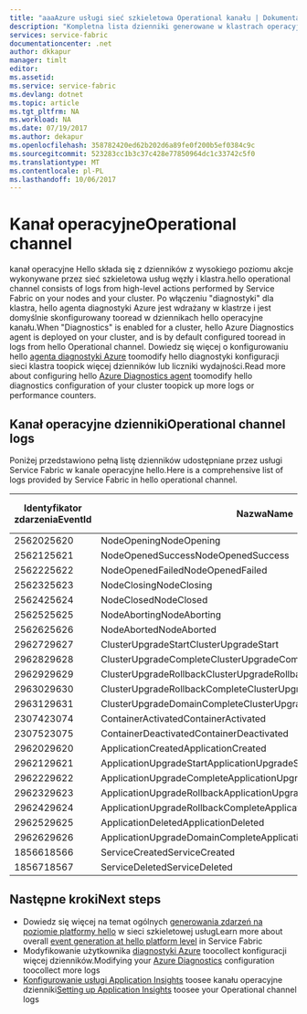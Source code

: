 ```yaml
---
title: "aaaAzure usługi sieć szkieletowa Operational kanału | Dokumentacja firmy Microsoft"
description: "Kompletna lista dzienniki generowane w klastrach operacyjne kanału z sieci szkieletowej usług Azure hello."
services: service-fabric
documentationcenter: .net
author: dkkapur
manager: timlt
editor: 
ms.assetid: 
ms.service: service-fabric
ms.devlang: dotnet
ms.topic: article
ms.tgt_pltfrm: NA
ms.workload: NA
ms.date: 07/19/2017
ms.author: dekapur
ms.openlocfilehash: 358782420ed62b202d6a89fe0f200b5ef0384c9c
ms.sourcegitcommit: 523283cc1b3c37c428e77850964dc1c33742c5f0
ms.translationtype: MT
ms.contentlocale: pl-PL
ms.lasthandoff: 10/06/2017
---
```

# <a name="operational-channel"></a><span data-ttu-id="5c7ed-103">Kanał operacyjne</span><span class="sxs-lookup"><span data-stu-id="5c7ed-103">Operational channel</span></span> 

<span data-ttu-id="5c7ed-104">kanał operacyjne Hello składa się z dzienników z wysokiego poziomu akcje wykonywane przez sieć szkieletowa usług węzły i klastra.</span><span class="sxs-lookup"><span data-stu-id="5c7ed-104">hello operational channel consists of logs from high-level actions performed by Service Fabric on your nodes and your cluster.</span></span> <span data-ttu-id="5c7ed-105">Po włączeniu "diagnostyki" dla klastra, hello agenta diagnostyki Azure jest wdrażany w klastrze i jest domyślnie skonfigurowany tooread w dziennikach hello operacyjne kanału.</span><span class="sxs-lookup"><span data-stu-id="5c7ed-105">When "Diagnostics" is enabled for a cluster, hello Azure Diagnostics agent is deployed on your cluster, and is by default configured tooread in logs from hello Operational channel.</span></span> <span data-ttu-id="5c7ed-106">Dowiedz się więcej o konfigurowaniu hello [agenta diagnostyki Azure](service-fabric-diagnostics-event-aggregation-wad.md) toomodify hello diagnostyki konfiguracji sieci klastra toopick więcej dzienników lub liczniki wydajności.</span><span class="sxs-lookup"><span data-stu-id="5c7ed-106">Read more about configuring hello [Azure Diagnostics agent](service-fabric-diagnostics-event-aggregation-wad.md) toomodify hello diagnostics configuration of your cluster toopick up more logs or performance counters.</span></span> 

## <a name="operational-channel-logs"></a><span data-ttu-id="5c7ed-107">Kanał operacyjne dzienniki</span><span class="sxs-lookup"><span data-stu-id="5c7ed-107">Operational channel logs</span></span> 

<span data-ttu-id="5c7ed-108">Poniżej przedstawiono pełną listę dzienników udostępniane przez usługi Service Fabric w kanale operacyjne hello.</span><span class="sxs-lookup"><span data-stu-id="5c7ed-108">Here is a comprehensive list of logs provided by Service Fabric in hello operational channel.</span></span> 

| <span data-ttu-id="5c7ed-109">Identyfikator zdarzenia</span><span class="sxs-lookup"><span data-stu-id="5c7ed-109">EventId</span></span> | <span data-ttu-id="5c7ed-110">Nazwa</span><span class="sxs-lookup"><span data-stu-id="5c7ed-110">Name</span></span> | <span data-ttu-id="5c7ed-111">Źródło (zadania)</span><span class="sxs-lookup"><span data-stu-id="5c7ed-111">Source (Task)</span></span> | <span data-ttu-id="5c7ed-112">Poziom</span><span class="sxs-lookup"><span data-stu-id="5c7ed-112">Level</span></span> |
| --- | --- | --- | --- |
| <span data-ttu-id="5c7ed-113">25620</span><span class="sxs-lookup"><span data-stu-id="5c7ed-113">25620</span></span> | <span data-ttu-id="5c7ed-114">NodeOpening</span><span class="sxs-lookup"><span data-stu-id="5c7ed-114">NodeOpening</span></span> | <span data-ttu-id="5c7ed-115">FabricNode</span><span class="sxs-lookup"><span data-stu-id="5c7ed-115">FabricNode</span></span> | <span data-ttu-id="5c7ed-116">Informacyjny</span><span class="sxs-lookup"><span data-stu-id="5c7ed-116">Informational</span></span> |
| <span data-ttu-id="5c7ed-117">25621</span><span class="sxs-lookup"><span data-stu-id="5c7ed-117">25621</span></span> | <span data-ttu-id="5c7ed-118">NodeOpenedSuccess</span><span class="sxs-lookup"><span data-stu-id="5c7ed-118">NodeOpenedSuccess</span></span> | <span data-ttu-id="5c7ed-119">FabricNode</span><span class="sxs-lookup"><span data-stu-id="5c7ed-119">FabricNode</span></span> | <span data-ttu-id="5c7ed-120">Informacyjny</span><span class="sxs-lookup"><span data-stu-id="5c7ed-120">Informational</span></span> |
| <span data-ttu-id="5c7ed-121">25622</span><span class="sxs-lookup"><span data-stu-id="5c7ed-121">25622</span></span> | <span data-ttu-id="5c7ed-122">NodeOpenedFailed</span><span class="sxs-lookup"><span data-stu-id="5c7ed-122">NodeOpenedFailed</span></span> | <span data-ttu-id="5c7ed-123">FabricNode</span><span class="sxs-lookup"><span data-stu-id="5c7ed-123">FabricNode</span></span> | <span data-ttu-id="5c7ed-124">Informacyjny</span><span class="sxs-lookup"><span data-stu-id="5c7ed-124">Informational</span></span> |
| <span data-ttu-id="5c7ed-125">25623</span><span class="sxs-lookup"><span data-stu-id="5c7ed-125">25623</span></span> | <span data-ttu-id="5c7ed-126">NodeClosing</span><span class="sxs-lookup"><span data-stu-id="5c7ed-126">NodeClosing</span></span> | <span data-ttu-id="5c7ed-127">FabricNode</span><span class="sxs-lookup"><span data-stu-id="5c7ed-127">FabricNode</span></span> | <span data-ttu-id="5c7ed-128">Informacyjny</span><span class="sxs-lookup"><span data-stu-id="5c7ed-128">Informational</span></span> |
| <span data-ttu-id="5c7ed-129">25624</span><span class="sxs-lookup"><span data-stu-id="5c7ed-129">25624</span></span> | <span data-ttu-id="5c7ed-130">NodeClosed</span><span class="sxs-lookup"><span data-stu-id="5c7ed-130">NodeClosed</span></span> | <span data-ttu-id="5c7ed-131">FabricNode</span><span class="sxs-lookup"><span data-stu-id="5c7ed-131">FabricNode</span></span> | <span data-ttu-id="5c7ed-132">Informacyjny</span><span class="sxs-lookup"><span data-stu-id="5c7ed-132">Informational</span></span> |
| <span data-ttu-id="5c7ed-133">25625</span><span class="sxs-lookup"><span data-stu-id="5c7ed-133">25625</span></span> | <span data-ttu-id="5c7ed-134">NodeAborting</span><span class="sxs-lookup"><span data-stu-id="5c7ed-134">NodeAborting</span></span> | <span data-ttu-id="5c7ed-135">FabricNode</span><span class="sxs-lookup"><span data-stu-id="5c7ed-135">FabricNode</span></span> | <span data-ttu-id="5c7ed-136">Informacyjny</span><span class="sxs-lookup"><span data-stu-id="5c7ed-136">Informational</span></span> |
| <span data-ttu-id="5c7ed-137">25626</span><span class="sxs-lookup"><span data-stu-id="5c7ed-137">25626</span></span> | <span data-ttu-id="5c7ed-138">NodeAborted</span><span class="sxs-lookup"><span data-stu-id="5c7ed-138">NodeAborted</span></span> | <span data-ttu-id="5c7ed-139">FabricNode</span><span class="sxs-lookup"><span data-stu-id="5c7ed-139">FabricNode</span></span> | <span data-ttu-id="5c7ed-140">Informacyjny</span><span class="sxs-lookup"><span data-stu-id="5c7ed-140">Informational</span></span> |
| <span data-ttu-id="5c7ed-141">29627</span><span class="sxs-lookup"><span data-stu-id="5c7ed-141">29627</span></span> | <span data-ttu-id="5c7ed-142">ClusterUpgradeStart</span><span class="sxs-lookup"><span data-stu-id="5c7ed-142">ClusterUpgradeStart</span></span> | <span data-ttu-id="5c7ed-143">CM</span><span class="sxs-lookup"><span data-stu-id="5c7ed-143">CM</span></span> | <span data-ttu-id="5c7ed-144">Informacyjny</span><span class="sxs-lookup"><span data-stu-id="5c7ed-144">Informational</span></span> |
| <span data-ttu-id="5c7ed-145">29628</span><span class="sxs-lookup"><span data-stu-id="5c7ed-145">29628</span></span> | <span data-ttu-id="5c7ed-146">ClusterUpgradeComplete</span><span class="sxs-lookup"><span data-stu-id="5c7ed-146">ClusterUpgradeComplete</span></span> | <span data-ttu-id="5c7ed-147">CM</span><span class="sxs-lookup"><span data-stu-id="5c7ed-147">CM</span></span> | <span data-ttu-id="5c7ed-148">Informacyjny</span><span class="sxs-lookup"><span data-stu-id="5c7ed-148">Informational</span></span> |
| <span data-ttu-id="5c7ed-149">29629</span><span class="sxs-lookup"><span data-stu-id="5c7ed-149">29629</span></span> | <span data-ttu-id="5c7ed-150">ClusterUpgradeRollback</span><span class="sxs-lookup"><span data-stu-id="5c7ed-150">ClusterUpgradeRollback</span></span> | <span data-ttu-id="5c7ed-151">CM</span><span class="sxs-lookup"><span data-stu-id="5c7ed-151">CM</span></span> | <span data-ttu-id="5c7ed-152">Informacyjny</span><span class="sxs-lookup"><span data-stu-id="5c7ed-152">Informational</span></span> |
| <span data-ttu-id="5c7ed-153">29630</span><span class="sxs-lookup"><span data-stu-id="5c7ed-153">29630</span></span> | <span data-ttu-id="5c7ed-154">ClusterUpgradeRollbackComplete</span><span class="sxs-lookup"><span data-stu-id="5c7ed-154">ClusterUpgradeRollbackComplete</span></span> | <span data-ttu-id="5c7ed-155">CM</span><span class="sxs-lookup"><span data-stu-id="5c7ed-155">CM</span></span> | <span data-ttu-id="5c7ed-156">Informacyjny</span><span class="sxs-lookup"><span data-stu-id="5c7ed-156">Informational</span></span> |
| <span data-ttu-id="5c7ed-157">29631</span><span class="sxs-lookup"><span data-stu-id="5c7ed-157">29631</span></span> | <span data-ttu-id="5c7ed-158">ClusterUpgradeDomainComplete</span><span class="sxs-lookup"><span data-stu-id="5c7ed-158">ClusterUpgradeDomainComplete</span></span> | <span data-ttu-id="5c7ed-159">CM</span><span class="sxs-lookup"><span data-stu-id="5c7ed-159">CM</span></span> | <span data-ttu-id="5c7ed-160">Informacyjny</span><span class="sxs-lookup"><span data-stu-id="5c7ed-160">Informational</span></span> |
| <span data-ttu-id="5c7ed-161">23074</span><span class="sxs-lookup"><span data-stu-id="5c7ed-161">23074</span></span> | <span data-ttu-id="5c7ed-162">ContainerActivated</span><span class="sxs-lookup"><span data-stu-id="5c7ed-162">ContainerActivated</span></span> | <span data-ttu-id="5c7ed-163">Hosting</span><span class="sxs-lookup"><span data-stu-id="5c7ed-163">Hosting</span></span> | <span data-ttu-id="5c7ed-164">Informacyjny</span><span class="sxs-lookup"><span data-stu-id="5c7ed-164">Informational</span></span> |
| <span data-ttu-id="5c7ed-165">23075</span><span class="sxs-lookup"><span data-stu-id="5c7ed-165">23075</span></span> | <span data-ttu-id="5c7ed-166">ContainerDeactivated</span><span class="sxs-lookup"><span data-stu-id="5c7ed-166">ContainerDeactivated</span></span> | <span data-ttu-id="5c7ed-167">Hosting</span><span class="sxs-lookup"><span data-stu-id="5c7ed-167">Hosting</span></span> | <span data-ttu-id="5c7ed-168">Informacyjny</span><span class="sxs-lookup"><span data-stu-id="5c7ed-168">Informational</span></span> |
| <span data-ttu-id="5c7ed-169">29620</span><span class="sxs-lookup"><span data-stu-id="5c7ed-169">29620</span></span> | <span data-ttu-id="5c7ed-170">ApplicationCreated</span><span class="sxs-lookup"><span data-stu-id="5c7ed-170">ApplicationCreated</span></span> | <span data-ttu-id="5c7ed-171">CM</span><span class="sxs-lookup"><span data-stu-id="5c7ed-171">CM</span></span> | <span data-ttu-id="5c7ed-172">Informacyjny</span><span class="sxs-lookup"><span data-stu-id="5c7ed-172">Informational</span></span> |
| <span data-ttu-id="5c7ed-173">29621</span><span class="sxs-lookup"><span data-stu-id="5c7ed-173">29621</span></span> | <span data-ttu-id="5c7ed-174">ApplicationUpgradeStart</span><span class="sxs-lookup"><span data-stu-id="5c7ed-174">ApplicationUpgradeStart</span></span> | <span data-ttu-id="5c7ed-175">CM</span><span class="sxs-lookup"><span data-stu-id="5c7ed-175">CM</span></span> | <span data-ttu-id="5c7ed-176">Informacyjny</span><span class="sxs-lookup"><span data-stu-id="5c7ed-176">Informational</span></span> |
| <span data-ttu-id="5c7ed-177">29622</span><span class="sxs-lookup"><span data-stu-id="5c7ed-177">29622</span></span> | <span data-ttu-id="5c7ed-178">ApplicationUpgradeComplete</span><span class="sxs-lookup"><span data-stu-id="5c7ed-178">ApplicationUpgradeComplete</span></span> | <span data-ttu-id="5c7ed-179">CM</span><span class="sxs-lookup"><span data-stu-id="5c7ed-179">CM</span></span> | <span data-ttu-id="5c7ed-180">Informacyjny</span><span class="sxs-lookup"><span data-stu-id="5c7ed-180">Informational</span></span> |
| <span data-ttu-id="5c7ed-181">29623</span><span class="sxs-lookup"><span data-stu-id="5c7ed-181">29623</span></span> | <span data-ttu-id="5c7ed-182">ApplicationUpgradeRollback</span><span class="sxs-lookup"><span data-stu-id="5c7ed-182">ApplicationUpgradeRollback</span></span> | <span data-ttu-id="5c7ed-183">CM</span><span class="sxs-lookup"><span data-stu-id="5c7ed-183">CM</span></span> | <span data-ttu-id="5c7ed-184">Informacyjny</span><span class="sxs-lookup"><span data-stu-id="5c7ed-184">Informational</span></span> |
| <span data-ttu-id="5c7ed-185">29624</span><span class="sxs-lookup"><span data-stu-id="5c7ed-185">29624</span></span> | <span data-ttu-id="5c7ed-186">ApplicationUpgradeRollbackComplete</span><span class="sxs-lookup"><span data-stu-id="5c7ed-186">ApplicationUpgradeRollbackComplete</span></span> | <span data-ttu-id="5c7ed-187">CM</span><span class="sxs-lookup"><span data-stu-id="5c7ed-187">CM</span></span> | <span data-ttu-id="5c7ed-188">Informacyjny</span><span class="sxs-lookup"><span data-stu-id="5c7ed-188">Informational</span></span> |
| <span data-ttu-id="5c7ed-189">29625</span><span class="sxs-lookup"><span data-stu-id="5c7ed-189">29625</span></span> | <span data-ttu-id="5c7ed-190">ApplicationDeleted</span><span class="sxs-lookup"><span data-stu-id="5c7ed-190">ApplicationDeleted</span></span> | <span data-ttu-id="5c7ed-191">CM</span><span class="sxs-lookup"><span data-stu-id="5c7ed-191">CM</span></span> | <span data-ttu-id="5c7ed-192">Informacyjny</span><span class="sxs-lookup"><span data-stu-id="5c7ed-192">Informational</span></span> |
| <span data-ttu-id="5c7ed-193">29626</span><span class="sxs-lookup"><span data-stu-id="5c7ed-193">29626</span></span> | <span data-ttu-id="5c7ed-194">ApplicationUpgradeDomainComplete</span><span class="sxs-lookup"><span data-stu-id="5c7ed-194">ApplicationUpgradeDomainComplete</span></span> | <span data-ttu-id="5c7ed-195">CM</span><span class="sxs-lookup"><span data-stu-id="5c7ed-195">CM</span></span> | <span data-ttu-id="5c7ed-196">Informacyjny</span><span class="sxs-lookup"><span data-stu-id="5c7ed-196">Informational</span></span> |
| <span data-ttu-id="5c7ed-197">18566</span><span class="sxs-lookup"><span data-stu-id="5c7ed-197">18566</span></span> | <span data-ttu-id="5c7ed-198">ServiceCreated</span><span class="sxs-lookup"><span data-stu-id="5c7ed-198">ServiceCreated</span></span> | <span data-ttu-id="5c7ed-199">FM</span><span class="sxs-lookup"><span data-stu-id="5c7ed-199">FM</span></span> | <span data-ttu-id="5c7ed-200">Informacyjny</span><span class="sxs-lookup"><span data-stu-id="5c7ed-200">Informational</span></span> |
| <span data-ttu-id="5c7ed-201">18567</span><span class="sxs-lookup"><span data-stu-id="5c7ed-201">18567</span></span> | <span data-ttu-id="5c7ed-202">ServiceDeleted</span><span class="sxs-lookup"><span data-stu-id="5c7ed-202">ServiceDeleted</span></span> | <span data-ttu-id="5c7ed-203">FM</span><span class="sxs-lookup"><span data-stu-id="5c7ed-203">FM</span></span> | <span data-ttu-id="5c7ed-204">Informacyjny</span><span class="sxs-lookup"><span data-stu-id="5c7ed-204">Informational</span></span> |

## <a name="next-steps"></a><span data-ttu-id="5c7ed-205">Następne kroki</span><span class="sxs-lookup"><span data-stu-id="5c7ed-205">Next steps</span></span>

* <span data-ttu-id="5c7ed-206">Dowiedz się więcej na temat ogólnych [generowania zdarzeń na poziomie platformy hello](service-fabric-diagnostics-event-generation-infra.md) w sieci szkieletowej usług</span><span class="sxs-lookup"><span data-stu-id="5c7ed-206">Learn more about overall [event generation at hello platform level](service-fabric-diagnostics-event-generation-infra.md) in Service Fabric</span></span>
* <span data-ttu-id="5c7ed-207">Modyfikowanie użytkownika [diagnostyki Azure](service-fabric-diagnostics-event-aggregation-wad.md) toocollect konfiguracji więcej dzienników.</span><span class="sxs-lookup"><span data-stu-id="5c7ed-207">Modifying your [Azure Diagnostics](service-fabric-diagnostics-event-aggregation-wad.md) configuration toocollect more logs</span></span>
* <span data-ttu-id="5c7ed-208">[Konfigurowanie usługi Application Insights](service-fabric-diagnostics-event-analysis-appinsights.md) toosee kanału operacyjne dzienniki</span><span class="sxs-lookup"><span data-stu-id="5c7ed-208">[Setting up Application Insights](service-fabric-diagnostics-event-analysis-appinsights.md) toosee your Operational channel logs</span></span>
